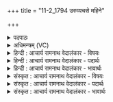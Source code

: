 +++
title = "11-2_1794 उरुव्यचसे महिने"

+++
<details><summary>पदपाठः</summary>

उ꣣रुव्य꣡च꣢से। उ꣣रु। व्य꣡च꣣से। म꣣हि꣡ने꣢। सु꣣वृक्ति꣢म्। सु꣣। वृक्ति꣢म्। इ꣡न्द्रा꣢꣯य। ब्र꣡ह्म꣢꣯। ज꣣नयन्त। वि꣡प्राः꣢꣯। वि। प्राः꣣। त꣡स्य꣢꣯। व्र꣣ता꣡नि꣢। न। मि꣣नन्ति। धी꣡राः꣢꣯। १७९४।
</details>

<details><summary>अधिमन्त्रम् (VC)</summary>

- इन्द्रः
- वसिष्ठो मैत्रावरुणिः
- विराडनुष्टुप्
- गान्धारः
</details>

<details><summary>हिन्दी : आचार्य रामनाथ वेदालंकार - विषयः</summary>

अगले मन्त्र में फिर परमात्मा और आचार्य का विषय कहा गया है।
</details>

<details><summary>हिन्दी : आचार्य रामनाथ वेदालंकार - पदार्थः</summary>

पदार्थान्वयभाषाः -  (उरुव्यचसे) विद्या आदि में बहुत व्याप्तिवाले (महिने) महान् (इन्द्राय) परमात्मा वा आचार्य के लिए अर्थात् उनकी प्रसन्नता के लिए (विप्राः) विद्वान् जन (सुवृक्त्तिम्) उत्तम क्रिया और (ब्रह्म) ज्ञान-सङ्ग्रह (जनयन्त) करते हैं। (धीराः) बुद्धिमान् वे (तस्य) उस परमात्मा वा आचार्य के (व्रतानि) नियमों को (न मिनन्ति) नहीं तोड़ते हैं ॥२॥
</details>

<details><summary>हिन्दी : आचार्य रामनाथ वेदालंकार - भावार्थः</summary>

भावार्थभाषाः -  बुद्धिमान् मनुष्यों को चाहिए कि वे परमात्मा और आचार्य से निर्धारित नियमों का सदैव पालन करें और उसके द्वारा प्रेय मार्ग और श्रेय मार्ग में अपनी उन्नति करें ॥२॥
</details>

<details><summary>संस्कृत : आचार्य रामनाथ वेदालंकार - विषयः</summary>

अथ पुनरपि परमात्मन आचार्यस्य च विषय उच्यते।
</details>

<details><summary>संस्कृत : आचार्य रामनाथ वेदालंकार - पदार्थः</summary>

पदार्थान्वयभाषाः -  (उरुव्यचसे) विद्यादिषु बहुव्याप्तये (महिने) महते (इन्द्राय) परमात्मने आचार्याय च,तयोः प्रसादायेत्यर्थः (विप्राः) विद्वांसो जनाः (सुवृक्तिम्) शोभनां क्रियाम् (ब्रह्म) ज्ञानसंग्रहं च (जनयन्त) जनयन्ति। (धीराः) प्रज्ञावन्तः ते (तस्य) इन्द्रस्य परमात्मनः आचार्यस्य वा (व्रतानि) नियमान् (न मिनन्ति) न भञ्जन्ति ॥२॥२
</details>

<details><summary>संस्कृत : आचार्य रामनाथ वेदालंकार - भावार्थः</summary>

भावार्थभाषाः -  बुद्धिमद्भिर्जनैः परमात्मनाऽऽचार्येण च निर्धारिता नियमाः सदैव पालनीयास्तद्द्वारा च प्रेयोमार्गे श्रेयोमार्गे च स्वोन्नतिर्विधेया ॥२॥
</details>